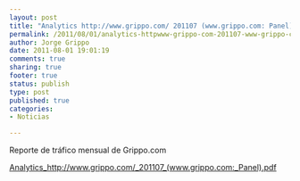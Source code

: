 ```yaml
--- 
layout: post
title: "Analytics http://www.grippo.com/ 201107 (www.grippo.com: Panel)"
permalink: /2011/08/01/analytics-httpwww-grippo-com-201107-www-grippo-com-panel/
author: Jorge Grippo
date: 2011-08-01 19:01:19
comments: true
sharing: true
footer: true
status: publish
type: post
published: true
categories: 
- Noticias

---
```

<!-- 222 -->
Reporte de tráfico mensual de Grippo.com

<a href="http://blog.grippo.com/wp-content/uploads/2011/08/201107_www-grippo-com_panel.pdf">Analytics_http://www.grippo.com/_201107_(www.grippo.com:_Panel).pdf</a>


